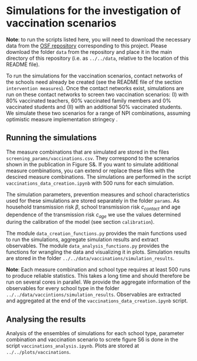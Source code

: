 # Simulations for the investigation of vaccination scenarios
**Note**: to run the scripts listed here, you will need to download the necessary data from the [OSF repository](https://osf.io/mde4k/) corresponding to this project. Please download the folder ```data``` from the repository and place it in the main directory of this repository (i.e. as ```../../data```, relative to the location of this README file).

To run the simulations for the vaccination scenarios, contact networks of the schools need already be created (see the README file of the section ```intervention measures```). Once the contact networks exist, simulations are run on these contact networks to screen two vaccination scenarios: (I) with 80% vaccinated teachers, 60% vaccinated family members and 0% vaccinated students and (II) with an additional 50% vaccinated students. We simulate these two scenarios for a range of NPI combinations, assuming optimistic measure implementation stringecy .

## Running the simulations
The measure combinations that are simulated are stored in the files  ```screening_params/vaccinations.csv```. They correspond to the screnarios shown in the publication in Figure S&. If you want to simulate additional measure combinations, you can extend or replace these files with the descired measure combinations. The simulations are performed in the script ```vaccinations_data_creation.ipynb``` with 500 runs for each simulation.  

The simulation parameters, prevention measures and school characteristics used for these simulations are stored separately in the folder ```params```. As household transmission risk $\beta$, school transmission risk $c_{contact}$ and age dependence of the transmission risk $c_{age}$ we use the values determined during the calibration of the model (see section ```calibration```).  

The module ```data_creation_functions.py``` provides the main functions used to run the simulations, aggregate simulation results and extract observables. The module ```data_analysis_functions.py``` provides the functions for wrangling the data and visualizing it in plots. Simulation results are stored in the folder ```../../data/vaccinations/simulation_results```.

**Note**: Each measure combination and school type requires at least 500 runs to produce reliable statistics. This takes a long time and should therefore be run on several cores in parallel. We provide the aggregate information of the observables for every school type in the folder ```../../data/vaccintions/simulation_results```. Observables are extracted and aggregated at the end of the ```vaccinations_data_creation.ipynb``` script.

## Analysing the results
Analysis of the ensembles of simulations for each school type, parameter combination and vaccination scenario to screte figure S6 is done in the script ```vaccinations_analysis.ipynb```. Plots are stored at ```../../plots/vaccinations```.